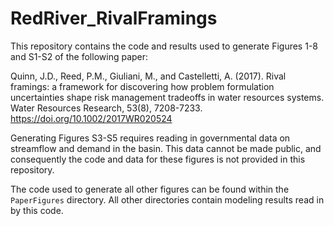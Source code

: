 # RedRiver_RivalFramings

This repository contains the code and results used to generate Figures 1-8 and S1-S2 of the following paper:

Quinn, J.D., Reed, P.M., Giuliani, M., and Castelletti, A. (2017). Rival framings: a framework for discovering how problem formulation uncertainties shape risk management tradeoffs in water resources systems. Water Resources Research, 53(8), 7208-7233. https://doi.org/10.1002/2017WR020524

Generating Figures S3-S5 requires reading in governmental data on streamflow and demand in the basin. This data cannot be made public, and consequently the code and data for these figures is not provided in this repository.

The code used to generate all other figures can be found within the `PaperFigures` directory. All other directories contain modeling results read in by this code.
